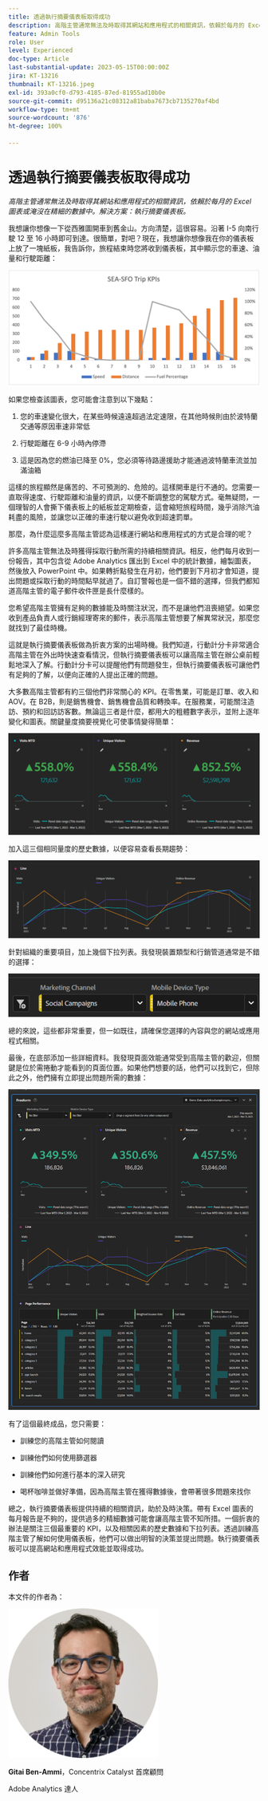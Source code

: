 ```yaml
---
title: 透過執行摘要儀表板取得成功
description: 高階主管通常無法及時取得其網站和應用程式的相關資訊，依賴於每月的 Excel 圖表或淹沒在精細的數據中。解決方案 - 執行摘要儀表板。
feature: Admin Tools
role: User
level: Experienced
doc-type: Article
last-substantial-update: 2023-05-15T00:00:00Z
jira: KT-13216
thumbnail: KT-13216.jpeg
exl-id: 393a0cf0-d793-4185-87ed-81955ad10b0e
source-git-commit: d95136a21c08312a81baba7673cb7135270af4bd
workflow-type: tm+mt
source-wordcount: '876'
ht-degree: 100%

---
```


# 透過執行摘要儀表板取得成功

_高階主管通常無法及時取得其網站和應用程式的相關資訊，依賴於每月的 Excel 圖表或淹沒在精細的數據中。解決方案：執行摘要儀表板。_

我想讓你想像一下從西雅圖開車到舊金山。方向清楚，這很容易。沿著 I-5 向南行駛 12 至 16 小時即可到達。很簡單，對吧？現在，我想讓你想像我在你的儀表板上放了一塊紙板，我告訴你，旅程結束時您將收到儀表板，其中顯示您的車速、油量和行駛距離：

![長條圖.png](assets/bar-graph.png)

如果您檢查該圖表，您可能會注意到以下幾點：

1. 您的車速變化很大，在某些時候遠遠超過法定速限，在其他時候則由於波特蘭交通等原因車速非常低

1. 行駛距離在 6-9 小時內停滯

1. 這是因為您的燃油已降至 0%，您必須等待路邊援助才能通過波特蘭車流並加滿油箱

這樣的旅程顯然是痛苦的、不可預測的、危險的。這樣開車是行不通的。您需要一直取得速度、行駛距離和油量的資訊，以便不斷調整您的駕駛方式。毫無疑問，一個理智的人會撕下儀表板上的紙板並定期檢查，這會縮短旅程時間，幾乎消除汽油耗盡的風險，並讓您以正確的車速行駛以避免收到超速罰單。

那麼，為什麼這麼多高階主管認為這樣運行網站和應用程式的方式是合理的呢？

許多高階主管無法及時獲得採取行動所需的持續相關資訊。相反，他們每月收到一份報告，其中包含從 Adobe Analytics 匯出到 Excel 中的統計數據，繪製圖表，然後放入 PowerPoint 中。如果轉折點發生在月初，他們要到下月初才會知道，提出問題或採取行動的時間點早就過了。自訂警報也是一個不錯的選擇，但我們都知道高階主管的電子郵件收件匣是長什麼樣的。

您希望高階主管擁有足夠的數據能及時關注狀況，而不是讓他們沮喪絕望。如果您收到產品負責人或行銷經理寄來的郵件，表示高階主管想要了解異常狀況，那麼您就找到了最佳時機。

這就是執行摘要儀表板做為折衷方案的出場時機。我們知道，行動計分卡非常適合高階主管在外出時快速查看情況，但執行摘要儀表板可以讓高階主管在辦公桌前輕鬆地深入了解。行動計分卡可以提醒他們有問題發生，但執行摘要儀表板可讓他們有足夠的了解，以便向正確的人提出正確的問題。

大多數高階主管都有約三個他們非常關心的 KPI。在零售業，可能是訂單、收入和 AOV。在 B2B，則是銷售機會、銷售機會品質和轉換率。在服務業，可能關注造訪、預約和回訪訪客數。無論這三者是什麼，都用大的粗體數字表示，並附上逐年變化和圖表。關鍵量度摘要視覺化可使事情變得簡單：

![放大面板](assets/zoom-in-panel.png)

加入這三個相同量度的歷史數據，以便容易查看長期趨勢：

![折線圖.png](assets/line-graph.png)

針對組織的重要項目，加上幾個下拉列表。我發現裝置類型和行銷管道通常是不錯的選擇：

![社交宣傳.png](assets/social-campaigns.png)

總的來說，這些都非常重要，但一如既往，請確保您選擇的內容與您的網站或應用程式相關。

最後，在底部添加一些詳細資料。我發現頁面效能通常受到高階主管的歡迎，但關鍵是位於需捲動才能看到的頁面位置。如果他們想要的話，他們可以找到它，但除此之外，他們擁有立即提出問題所需的數據：

![大型儀表板.png](assets/large-dashboard.png)

有了這個最終成品，您只需要：

- 訓練您的高階主管如何閱讀

- 訓練他們如何使用篩選器

- 訓練他們如何進行基本的深入研究

- 喝杯咖啡並做好準備，因為高階主管在獲得數據後，會帶著很多問題來找你

總之，執行摘要儀表板提供持續的相關資訊，助於及時決策。帶有 Excel 圖表的每月報告是不夠的，提供過多的精細數據可能會讓高階主管不知所措。一個折衷的辦法是關注三個最重要的 KPI，以及相關因素的歷史數據和下拉列表。透過訓練高階主管了解如何使用儀表板，他們可以做出明智的決策並提出問題。執行摘要儀表板可以提高網站和應用程式效能並取得成功。

## 作者

本文件的作者為：

![Gitai Ben-Ammi](assets/gitai-ben-ammi.png)

**Gitai Ben-Ammi**，Concentrix Catalyst 首席顧問

Adobe Analytics 達人
